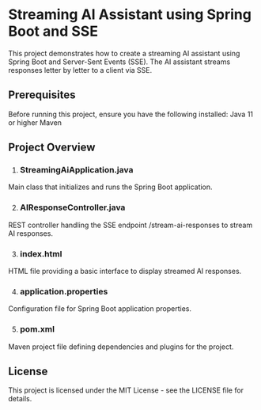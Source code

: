 # Streaming AI Assistant using Spring Boot and SSE

This project demonstrates how to create a streaming AI assistant using Spring Boot and Server-Sent Events (SSE). The AI assistant streams responses letter by letter to a client via SSE.


## Prerequisites

Before running this project, ensure you have the following installed:
Java 11 or higher
Maven


## Project Overview
1. ### StreamingAiApplication.java

Main class that initializes and runs the Spring Boot application.

2. ### AIResponseController.java

REST controller handling the SSE endpoint /stream-ai-responses to stream AI responses.

3. ### index.html

HTML file providing a basic interface to display streamed AI responses.

4. ### application.properties

Configuration file for Spring Boot application properties.

5. ### pom.xml

Maven project file defining dependencies and plugins for the project.


## License

This project is licensed under the MIT License - see the LICENSE file for details.

